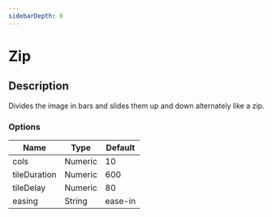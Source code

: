 ```yaml
---
sidebarDepth: 0
---
```


# Zip

## Description

Divides the image in bars and slides them up and down alternately like a zip.

### Options

| Name | Type | Default |
|------|------|---------|
| cols | Numeric | 10 |
| tileDuration | Numeric | 600 |
| tileDelay | Numeric | 80 |
| easing | String | ease-in |
